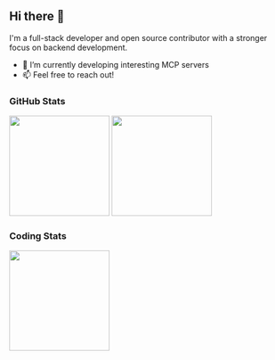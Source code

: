 ## Hi there 👋

I'm a full-stack developer and open source contributor with a stronger focus on backend development.

- 🚀 I’m currently developing interesting MCP servers
- 📫 Feel free to reach out!

### GitHub Stats

<img height="180px" src="https://github-readme-stats-eight-green-60.vercel.app/api?username=jinzcdev&theme=default&hide_border=false&custom_title=GitHub%20Stats&show_icons=true&cache_seconds=120" /> <img height="180px" src="https://github-readme-stats-eight-green-60.vercel.app/api/top-langs/?username=jinzcdev&theme=default&layout=compact&hide_border=false&size_weight=1&count_weight=1" />

### Coding Stats

<img height="180px" src="https://leetcard.jacoblin.cool/jinzcdev?theme=light&border=1&radius=5&site=cn&show_rank=false&Noto%20Sans&cache=14400" />
